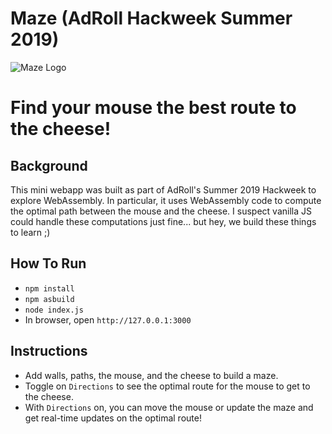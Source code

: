 # Maze (AdRoll Hackweek Summer 2019)
![Maze Logo](https://github.com/lcevans/Maze/blob/master/public/images/MazeLogo.png)

# Find your mouse the best route to the cheese!

## Background
This mini webapp was built as part of AdRoll's Summer 2019 Hackweek to explore WebAssembly. In particular, it uses WebAssembly code to compute the optimal path between the mouse and the cheese. I suspect vanilla JS could handle these computations just fine... but hey, we build these things to learn ;)

## How To Run
- `npm install`
- `npm asbuild`
- `node index.js`
- In browser, open `http://127.0.0.1:3000`

## Instructions
- Add walls, paths, the mouse, and the cheese to build a maze.
- Toggle on `Directions` to see the optimal route for the mouse to get to the cheese.
- With `Directions` on, you can move the mouse or update the maze and get real-time updates on the optimal route!
